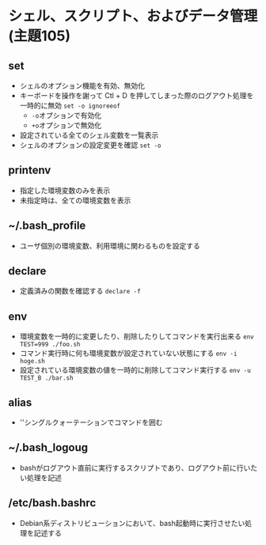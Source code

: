 # シェル、スクリプト、およびデータ管理(主題105)

## set
- シェルのオプション機能を有効、無効化
- キーボードを操作を謝って Ctl + D を押してしまった際のログアウト処理を一時的に無効 ```set -o ignoreeof```
    - ```-o```オプションで有効化
    - ```+o```オプションで無効化
- 設定されている全てのシェル変数を一覧表示
- シェルのオプションの設定変更を確認 ```set -o```
## printenv
- 指定した環境変数のみを表示
- 未指定時は、全ての環境変数を表示
## ~/.bash_profile
- ユーザ個別の環境変数、利用環境に関わるものを設定する
## declare
- 定義済みの関数を確認する ```declare -f```
## env
- 環境変数を一時的に変更したり、削除したりしてコマンドを実行出来る ```env TEST=999 ./foo.sh```
- コマンド実行時に何も環境変数が設定されていない状態にする ```env -i hoge.sh```
- 設定されている環境変数の値を一時的に削除してコマンド実行する ```env -u TEST_B ./bar.sh```
## alias
- ''シングルクォーテーションでコマンドを囲む
## ~/.bash_logoug
- bashがログアウト直前に実行するスクリプトであり、ログアウト前に行いたい処理を記述
## /etc/bash.bashrc
- Debian系ディストリビューションにおいて、bash起動時に実行させたい処理を記述する
